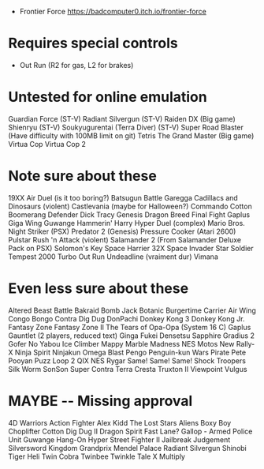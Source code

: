 
- Frontier Force https://badcomputer0.itch.io/frontier-force

# Requires special controls
- Out Run (R2 for gas, L2 for brakes)


# Untested for online emulation
Guardian Force (ST-V)
Radiant Silvergun (ST-V)
Raiden DX (Big game)
Shienryu (ST-V)
Soukyugurentai (Terra Diver) (ST-V)
Super Road Blaster (Have difficulty with 100MB limit on git)
Tetris The Grand Master (Big game)
Virtua Cop
Virtua Cop 2

# Note sure about these
19XX
Air Duel (is it too boring?)
Batsugun
Battle Garegga
Cadillacs and Dinosaurs (violent)
Castlevania (maybe for Halloween?)
Commando
Cotton Boomerang
Defender
Dick Tracy Genesis
Dragon Breed
Final Fight
Gaplus
Giga Wing
Guwange
Hammerin' Harry
Hyper Duel (complex)
Mario Bros.
Night Striker (PSX)
Predator 2 (Genesis)
Pressure Cooker (Atari 2600)
Pulstar
Rush 'n Attack (violent)
Salamander 2 (From Salamander Deluxe Pack on PSX)
Solomon's Key
Space Harrier 32X
Space Invader
Star Soldier
Tempest 2000
Turbo Out Run
Undeadline (vraiment dur)
Vimana

# Even less sure about these
Altered Beast
Battle Bakraid
Bomb Jack
Botanic
Burgertime
Carrier Air Wing
Congo Bongo
Contra
Dig Dug
DonPachi
Donkey Kong 3
Donkey Kong Jr.
Fantasy Zone
Fantasy Zone II The Tears of Opa-Opa (System 16 C)
Gaplus
Gauntlet (2 players, reduced text)
Ginga Fukei Densetsu Sapphire
Gradius 2 Gofer No Yabou
Ice Climber
Mappy
Marble Madness NES
Motos
New Rally-X
Ninja Spirit
Ninjakun
Omega Blast
Pengo
Penguin-kun Wars
Pirate Pete
Pooyan
Puzz Loop 2
QIX NES
Rygar
Same! Same! Same!
Shock Troopers
Silk Worm
SonSon
Super Contra
Terra Cresta
Truxton II
Viewpoint
Vulgus

# MAYBE -- Missing approval
4D Warriors
Action Fighter
Alex Kidd The Lost Stars
Aliens
Boxy Boy
Choplifter
Cotton
Dig Dug II
Dragon Spirit
Fast Lane?
Gallop - Armed Police Unit
Guwange
Hang-On
Hyper Street Fighter II
Jailbreak
Judgement Silversword
Kingdom Grandprix
Mendel Palace
Radiant Silvergun
Shinobi
Tiger Heli
Twin Cobra
Twinbee
Twinkle Tale
X Multiply


